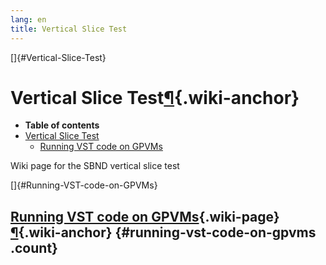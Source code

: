 ```yaml
---
lang: en
title: Vertical Slice Test
---
```


[]{#Vertical-Slice-Test}

Vertical Slice Test[¶](#Vertical-Slice-Test){.wiki-anchor}
==========================================================

-   **Table of contents**
-   [Vertical Slice Test](#Vertical-Slice-Test)
    -   [Running VST code on GPVMs](#Running-VST-code-on-GPVMs)

Wiki page for the SBND vertical slice test

[]{#Running-VST-code-on-GPVMs}

[Running VST code on GPVMs](Running_VST_code_on_GPVMs.html){.wiki-page}[¶](#Running-VST-code-on-GPVMs){.wiki-anchor} {#running-vst-code-on-gpvms .count}
--------------------------------------------------------------------------------------------------------------------
